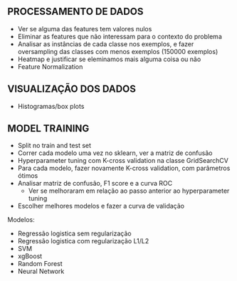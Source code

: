 ## PROCESSAMENTO DE DADOS

- Ver se alguma das features tem valores nulos
- Eliminar as features que não interessam para o contexto do problema
- Analisar as instâncias de cada classe nos exemplos, e fazer oversampling das classes com menos exemplos (150000 exemplos)
- Heatmap e justificar se eleminamos mais alguma coisa ou não
- Feature Normalization

## VISUALIZAÇÃO DOS DADOS

- Histogramas/box plots

## MODEL TRAINING

- Split no train and test set
- Correr cada modelo uma vez no sklearn, ver a matriz de confusão
- Hyperparameter tuning com K-cross validation na classe GridSearchCV
- Para cada modelo, fazer novamente K-cross validation, com parâmetros ótimos
- Analisar matriz de confusão, F1 score e a curva ROC
	- Ver se melhoraram em relação ao passo anterior ao hyperparameter tuning
- Escolher melhores modelos e fazer a curva de validação


Modelos:
- Regressão logistica sem regularização
- Regressão logistica com regularização L1/L2
- SVM
- xgBoost
- Random Forest
- Neural Network